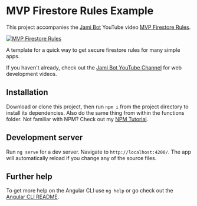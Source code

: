 # MVP Firestore Rules Example

This project accompanies the [Jami Bot](https://jamibot.com) YouTube video [MVP Firestore Rules](https://youtu.be/mwbVm3OqhbM).

[![MVP Firestore Rules](https://img.youtube.com/vi/mwbVm3OqhbM/maxresdefault.jpg)](https://youtu.be/mwbVm3OqhbM)

A template for a quick way to get secure firestore rules for many simple apps.

If you haven't already, check out the [Jami Bot YouTube Channel](https://youtube.com/c/JamiBot) for web development videos.

## Installation

Download or clone this project, then run `npm i` from the project directory to install its dependencies. Also do the same thing from within the functions folder. Not familiar with NPM? Check out my [NPM Tutorial](https://www.youtube.com/watch?v=mzs-N5hXGuQ).

## Development server

Run `ng serve` for a dev server. Navigate to `http://localhost:4200/`. The app will automatically reload if you change any of the source files.

## Further help

To get more help on the Angular CLI use `ng help` or go check out the [Angular CLI README](https://github.com/angular/angular-cli/blob/master/README.md).

